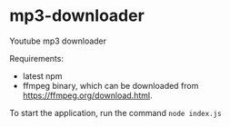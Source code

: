 # mp3-downloader
Youtube mp3 downloader

Requirements:
- latest npm
- ffmpeg binary, which can be downloaded from https://ffmpeg.org/download.html.

To start the application, run the command `node index.js`
